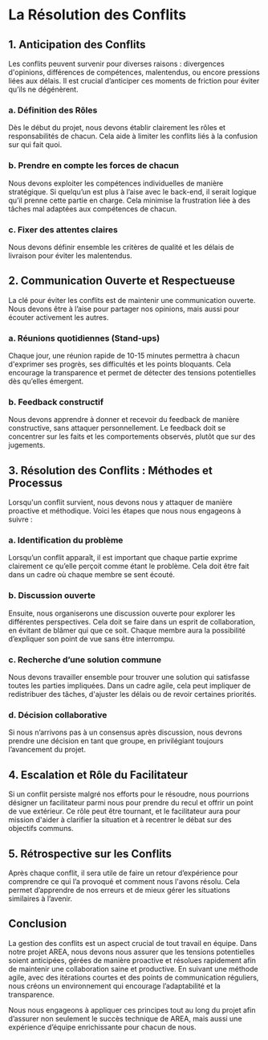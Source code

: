 <!--  En francais car le Notion est Down -->
# La Résolution des Conflits


## 1. Anticipation des Conflits

Les conflits peuvent survenir pour diverses raisons : divergences d'opinions, différences de compétences, malentendus, ou encore pressions liées aux délais. Il est crucial d’anticiper ces moments de friction pour éviter qu’ils ne dégénèrent.

### a. Définition des Rôles

Dès le début du projet, nous devons établir clairement les rôles et responsabilités de chacun. Cela aide à limiter les conflits liés à la confusion sur qui fait quoi.

### b. Prendre en compte les forces de chacun

Nous devons exploiter les compétences individuelles de manière stratégique. Si quelqu’un est plus à l’aise avec le back-end, il serait logique qu’il prenne cette partie en charge. Cela minimise la frustration liée à des tâches mal adaptées aux compétences de chacun.

### c. Fixer des attentes claires

Nous devons définir ensemble les critères de qualité et les délais de livraison pour éviter les malentendus.


## 2. Communication Ouverte et Respectueuse

La clé pour éviter les conflits est de maintenir une communication ouverte. Nous devons être à l’aise pour partager nos opinions, mais aussi pour écouter activement les autres.

### a. Réunions quotidiennes (Stand-ups)

Chaque jour, une réunion rapide de 10-15 minutes permettra à chacun d'exprimer ses progrès, ses difficultés et les points bloquants. Cela encourage la transparence et permet de détecter des tensions potentielles dès qu’elles émergent.

### b. Feedback constructif

Nous devons apprendre à donner et recevoir du feedback de manière constructive, sans attaquer personnellement. Le feedback doit se concentrer sur les faits et les comportements observés, plutôt que sur des jugements.


## 3. Résolution des Conflits : Méthodes et Processus

Lorsqu'un conflit survient, nous devons nous y attaquer de manière proactive et méthodique. Voici les étapes que nous nous engageons à suivre :

### a. Identification du problème

Lorsqu’un conflit apparaît, il est important que chaque partie exprime clairement ce qu’elle perçoit comme étant le problème. Cela doit être fait dans un cadre où chaque membre se sent écouté.

### b. Discussion ouverte

Ensuite, nous organiserons une discussion ouverte pour explorer les différentes perspectives. Cela doit se faire dans un esprit de collaboration, en évitant de blâmer qui que ce soit. Chaque membre aura la possibilité d’expliquer son point de vue sans être interrompu.

### c. Recherche d’une solution commune

Nous devons travailler ensemble pour trouver une solution qui satisfasse toutes les parties impliquées. Dans un cadre agile, cela peut impliquer de redistribuer des tâches, d'ajuster les délais ou de revoir certaines priorités.

### d. Décision collaborative

Si nous n’arrivons pas à un consensus après discussion, nous devrons prendre une décision en tant que groupe, en privilégiant toujours l’avancement du projet.


## 4. Escalation et Rôle du Facilitateur

Si un conflit persiste malgré nos efforts pour le résoudre, nous pourrions désigner un facilitateur parmi nous pour prendre du recul et offrir un point de vue extérieur. Ce rôle peut être tournant, et le facilitateur aura pour mission d'aider à clarifier la situation et à recentrer le débat sur des objectifs communs.


## 5. Rétrospective sur les Conflits

Après chaque conflit, il sera utile de faire un retour d’expérience pour comprendre ce qui l’a provoqué et comment nous l'avons résolu. Cela permet d’apprendre de nos erreurs et de mieux gérer les situations similaires à l’avenir.


## Conclusion

La gestion des conflits est un aspect crucial de tout travail en équipe. Dans notre projet AREA, nous devons nous assurer que les tensions potentielles soient anticipées, gérées de manière proactive et résolues rapidement afin de maintenir une collaboration saine et productive. En suivant une méthode agile, avec des itérations courtes et des points de communication réguliers, nous créons un environnement qui encourage l’adaptabilité et la transparence.

Nous nous engageons à appliquer ces principes tout au long du projet afin d’assurer non seulement le succès technique de AREA, mais aussi une expérience d’équipe enrichissante pour chacun de nous.